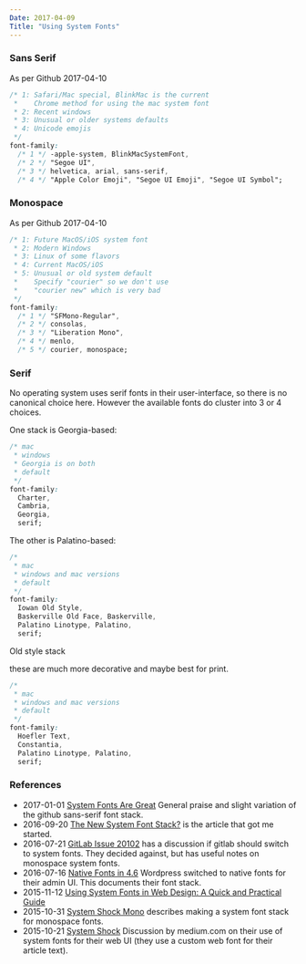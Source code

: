 ```yaml
---
Date: 2017-04-09
Title: "Using System Fonts"
---
```


### Sans Serif

As per Github 2017-04-10

```css
/* 1: Safari/Mac special, BlinkMac is the current
 *    Chrome method for using the mac system font
 * 2: Recent windows
 * 3: Unusual or older systems defaults 
 * 4: Unicode emojis
 */
font-family:
  /* 1 */ -apple-system, BlinkMacSystemFont,
  /* 2 */ "Segoe UI",
  /* 3 */ helvetica, arial, sans-serif,
  /* 4 */ "Apple Color Emoji", "Segoe UI Emoji", "Segoe UI Symbol";
```

### Monospace

As per Github 2017-04-10

```css
/* 1: Future MacOS/iOS system font
 * 2: Modern Windows
 * 3: Linux of some flavors
 * 4: Current MacOS/iOS 
 * 5: Unusual or old system default
 *    Specify "courier" so we don't use 
 *    "courier new" which is very bad
 */
font-family:
  /* 1 */ "SFMono-Regular",
  /* 2 */ consolas, 
  /* 3 */ "Liberation Mono",
  /* 4 */ menlo,
  /* 5 */ courier, monospace;
```

### Serif

No operating system uses serif fonts in their user-interface, so there is no canonical choice here.  However the available fonts do  cluster into 3 or 4 choices.

One stack is Georgia-based:

```css
/* mac
 * windows
 * Georgia is on both 
 * default
 */
font-family:
  Charter,
  Cambria,
  Georgia,
  serif;
```

The other is Palatino-based:

```css
/*
 * mac
 * windows and mac versions
 * default 
 */
font-family:
  Iowan Old Style,
  Baskerville Old Face, Baskerville,
  Palatino Linotype, Palatino,
  serif;
```

Old style stack

these are much more decorative and maybe best for print.

```css
/*
 * mac
 * windows and mac versions
 * default 
 */
font-family:
  Hoefler Text,
  Constantia,
  Palatino Linotype, Palatino,
  serif;
```

### References

* 2017-01-01 [System Fonts Are Great](https://benrabicoff.com/system-fonts-are-great/) General praise and slight variation of the github sans-serif font stack.
* 2016-09-20 [The New System Font Stack?](https://bitsofco.de/the-new-system-font-stack/) is the article that got me started.
* 2016-07-21 [GitLab Issue 20102](https://gitlab.com/gitlab-org/gitlab-ce/issues/20102) has a discussion if gitlab should switch to system fonts.  They decided against, but has useful notes on monospace system fonts.
* 2016-07-16 [Native Fonts in 4.6](https://make.wordpress.org/core/2016/07/07/native-fonts-in-4-6/) Wordpress switched to native fonts for their admin UI.  This documents their font stack.
* 2015-11-12 [Using System Fonts in Web Design: A Quick and Practical Guide](https://www.smashingmagazine.com/2015/11/using-system-ui-fonts-practical-guide/)
* 2015-10-31 [System Shock Mono](http://z12t.com/system-shock-mono/) describes making a system font stack for monospace fonts.
* 2015-10-21 [System Shock](https://medium.design/system-shock-6b1dc6d6596f) Discussion by medium.com on their use of system fonts for their web UI (they use a custom web font for their article text).
